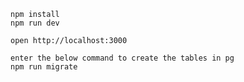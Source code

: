 ```
npm install
npm run dev
```

```
open http://localhost:3000
```
```
enter the below command to create the tables in pg
npm run migrate
```